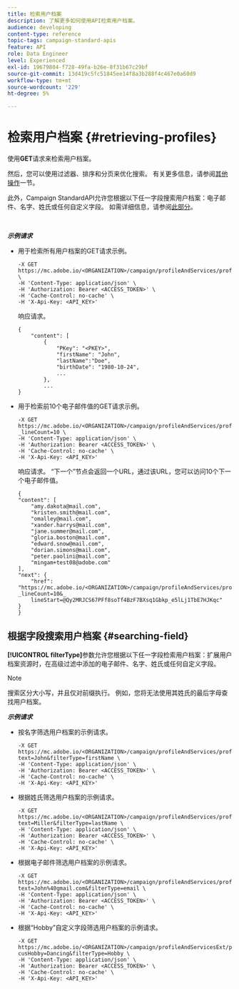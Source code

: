 ```yaml
---
title: 检索用户档案
description: 了解更多如何使用API检索用户档案。
audience: developing
content-type: reference
topic-tags: campaign-standard-apis
feature: API
role: Data Engineer
level: Experienced
exl-id: 19679804-f728-49fa-b26e-8f31b67c29bf
source-git-commit: 13d419c5fc51845ee14f8a3b288f4c467e0a60d9
workflow-type: tm+mt
source-wordcount: '229'
ht-degree: 5%

---
```


# 检索用户档案 {#retrieving-profiles}

使用&#x200B;**GET**&#x200B;请求来检索用户档案。

然后，您可以使用过滤器、排序和分页来优化搜索。 有关更多信息，请参阅[其他操作](../../api/using/sorting.md)一节。

此外，Campaign StandardAPI允许您根据以下任一字段搜索用户档案：电子邮件、名字、姓氏或任何自定义字段。 如需详细信息，请参阅[此部分](#searching-field)。

<br/>

***示例请求***

* 用于检索所有用户档案的GET请求示例。

   ```
   -X GET https://mc.adobe.io/<ORGANIZATION>/campaign/profileAndServices/profile \
   -H 'Content-Type: application/json' \
   -H 'Authorization: Bearer <ACCESS_TOKEN>' \
   -H 'Cache-Control: no-cache' \
   -H 'X-Api-Key: <API_KEY>'
   ```

   响应请求。

   ```
   {
       "content": [
           {
               "PKey": "<PKEY>",
               "firstName": "John",
               "lastName":"Doe",
               "birthDate": "1980-10-24",
               ...
           },
           ...
   }
   ```

* 用于检索前10个电子邮件值的GET请求示例。

   ```
   -X GET https://mc.adobe.io/<ORGANIZATION>/campaign/profileAndServices/profile/email?_lineCount=10 \
   -H 'Content-Type: application/json' \
   -H 'Authorization: Bearer <ACCESS_TOKEN>' \
   -H 'Cache-Control: no-cache' \
   -H 'X-Api-Key: <API_KEY>'
   ```

   响应请求。 “下一个”节点会返回一个URL，通过该URL，您可以访问10个下一个电子邮件值。

   ```
   {
   "content": [
       "amy.dakota@mail.com",
       "kristen.smith@mail.com",
       "omalley@mail.com",
       "xander.harrys@mail.com",
       "jane.summer@mail.com",
       "gloria.boston@mail.com",
       "edward.snow@mail.com",
       "dorian.simons@mail.com",
       "peter.paolini@mail.com",
       "mingam+test08@adobe.com"
   ],
   "next": {
       "href": "https://mc.adobe.io/<ORGANIZATION>/campaign/profileAndServices/profile/email?_lineCount=10&_
       lineStart=@Qy2MRJCS67PFf8soTf4BzF7BXsq1Gbkp_e5lLj1TbE7HJKqc"
   }
   }
   ```

## 根据字段搜索用户档案 {#searching-field}

**[!UICONTROL filterType]**&#x200B;参数允许您根据以下任一字段检索用户档案：扩展用户档案资源时，在高级过滤中添加的电子邮件、名字、姓氏或任何自定义字段。

>[!NOTE]
>
>搜索区分大小写，并且仅对前缀执行。 例如，您将无法使用其姓氏的最后字母查找用户档案。

***示例请求***

* 按名字筛选用户档案的示例请求。

   ```
   -X GET https://mc.adobe.io/<ORGANIZATION>/campaign/profileAndServices/profile/byText?text=John&filterType=firstName \
   -H 'Content-Type: application/json' \
   -H 'Authorization: Bearer <ACCESS_TOKEN>' \
   -H 'Cache-Control: no-cache' \
   -H 'X-Api-Key: <API_KEY>'
   ```

* 根据姓氏筛选用户档案的示例请求。

   ```
   -X GET https://mc.adobe.io/<ORGANIZATION>/campaign/profileAndServices/profile/byText?text=Miller&filterType=lastName \
   -H 'Content-Type: application/json' \
   -H 'Authorization: Bearer <ACCESS_TOKEN>' \
   -H 'Cache-Control: no-cache' \
   -H 'X-Api-Key: <API_KEY>'
   ```

* 根据电子邮件筛选用户档案的示例请求。

   ```
   -X GET https://mc.adobe.io/<ORGANIZATION>/campaign/profileAndServices/profile/byText?text=John%40gmail.com&filterType=email \
   -H 'Content-Type: application/json' \
   -H 'Authorization: Bearer <ACCESS_TOKEN>' \
   -H 'Cache-Control: no-cache' \
   -H 'X-Api-Key: <API_KEY>'
   ```

* 根据“Hobby”自定义字段筛选用户档案的示例请求。

   ```
   -X GET https://mc.adobe.io/<ORGANIZATION>/campaign/profileAndServicesExt/profile/byText?cusHobby=Dancing&filterType=Hobby \
   -H 'Content-Type: application/json' \
   -H 'Authorization: Bearer <ACCESS_TOKEN>' \
   -H 'Cache-Control: no-cache' \
   -H 'X-Api-Key: <API_KEY>'
   ```
